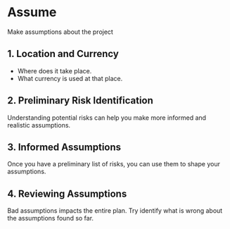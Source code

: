 # Assume

Make assumptions about the project

## 1. Location and Currency

- Where does it take place.
- What currency is used at that place.

## 2. Preliminary Risk Identification

Understanding potential risks can help you make more informed and realistic assumptions.

## 3. Informed Assumptions

Once you have a preliminary list of risks, you can use them to shape your assumptions.

## 4. Reviewing Assumptions

Bad assumptions impacts the entire plan. Try identify what is wrong about the assumptions found so far. 
